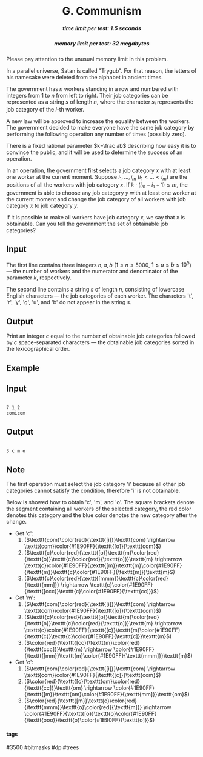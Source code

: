 <h1 style='text-align: center;'> G. Communism</h1>

<h5 style='text-align: center;'>time limit per test: 1.5 seconds</h5>
<h5 style='text-align: center;'>memory limit per test: 32 megabytes</h5>

Please pay attention to the unusual memory limit in this problem.

In a parallel universe, Satan is called "Trygub". For that reason, the letters of his namesake were deleted from the alphabet in ancient times.

The government has $n$ workers standing in a row and numbered with integers from $1$ to $n$ from left to right. Their job categories can be represented as a string $s$ of length $n$, where the character $s_i$ represents the job category of the $i$-th worker.

A new law will be approved to increase the equality between the workers. The government decided to make everyone have the same job category by performing the following operation any number of times (possibly zero).

There is a fixed rational parameter $k=\frac ab$ describing how easy it is to convince the public, and it will be used to determine the success of an operation.

In an operation, the government first selects a job category $x$ with at least one worker at the current moment. Suppose $i_1,\ldots, i_m$ ($i_1<\ldots<i_m$) are the positions of all the workers with job category $x$. If $k\cdot (i_m-i_1+1)\le m$, the government is able to choose any job category $y$ with at least one worker at the current moment and change the job category of all workers with job category $x$ to job category $y$.

If it is possible to make all workers have job category $x$, we say that $x$ is obtainable. Can you tell the government the set of obtainable job categories?

## Input

The first line contains three integers $n, a, b$ ($1 \le n \le 5000$, $1\le a\le b\le 10^5$) — the number of workers and the numerator and denominator of the parameter $k$, respectively.

The second line contains a string $s$ of length $n$, consisting of lowercase English characters — the job categories of each worker. The characters 't', 'r', 'y', 'g', 'u', and 'b' do not appear in the string $s$.

## Output

Print an integer $c$ equal to the number of obtainable job categories followed by $c$ space-separated characters — the obtainable job categories sorted in the lexicographical order.

## Example

## Input


```

7 1 2
comicom

```
## Output


```

3 c m o

```
## Note

The first operation must select the job category 'i' because all other job categories cannot satisfy the condition, therefore 'i' is not obtainable.

Below is showed how to obtain 'c', 'm', and 'o'. The square brackets denote the segment containing all workers of the selected category, the red color denotes this category and the blue color denotes the new category after the change.

* Get 'c':
	1. ($\texttt{com}\color{red}{\texttt{[i]}}\texttt{com} \rightarrow \texttt{com}\color{#1E90FF}{\texttt{[o]}}\texttt{com}$)
	2. ($\texttt{c}\color{red}{\texttt{[o}}\texttt{m}\color{red}{\texttt{o}}\texttt{c}\color{red}{\texttt{o]}}\texttt{m} \rightarrow \texttt{c}\color{#1E90FF}{\texttt{[m}}\texttt{m}\color{#1E90FF}{\texttt{m}}\texttt{c}\color{#1E90FF}{\texttt{m]}}\texttt{m}$)
	3. ($\texttt{c}\color{red}{\texttt{[mmm}}\texttt{c}\color{red}{\texttt{mm]}} \rightarrow \texttt{c}\color{#1E90FF}{\texttt{[ccc}}\texttt{c}\color{#1E90FF}{\texttt{cc]}}$)
* Get 'm':
	1. ($\texttt{com}\color{red}{\texttt{[i]}}\texttt{com} \rightarrow \texttt{com}\color{#1E90FF}{\texttt{[o]}}\texttt{com}$)
	2. ($\texttt{c}\color{red}{\texttt{[o}}\texttt{m}\color{red}{\texttt{o}}\texttt{c}\color{red}{\texttt{o]}}\texttt{m} \rightarrow \texttt{c}\color{#1E90FF}{\texttt{[c}}\texttt{m}\color{#1E90FF}{\texttt{c}}\texttt{c}\color{#1E90FF}{\texttt{c]}}\texttt{m}$)
	3. ($\color{red}{\texttt{[cc}}\texttt{m}\color{red}{\texttt{ccc]}}\texttt{m} \rightarrow \color{#1E90FF}{\texttt{[mm}}\texttt{m}\color{#1E90FF}{\texttt{mmm]}}\texttt{m}$)
* Get 'o':
	1. ($\texttt{com}\color{red}{\texttt{[i]}}\texttt{com} \rightarrow \texttt{com}\color{#1E90FF}{\texttt{[c]}}\texttt{com}$)
	2. ($\color{red}{\texttt{[c}}\texttt{om}\color{red}{\texttt{cc]}}\texttt{om} \rightarrow \color{#1E90FF}{\texttt{[m}}\texttt{om}\color{#1E90FF}{\texttt{mm]}}\texttt{om}$)
	3. ($\color{red}{\texttt{[m}}\texttt{o}\color{red}{\texttt{mmm}}\texttt{o}\color{red}{\texttt{m]}} \rightarrow \color{#1E90FF}{\texttt{[o}}\texttt{o}\color{#1E90FF}{\texttt{ooo}}\texttt{o}\color{#1E90FF}{\texttt{o]}}$)


#### tags 

#3500 #bitmasks #dp #trees 